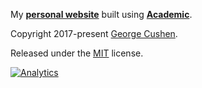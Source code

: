 My [**personal website**](https://yifei-eva-wang.netlify.app/) built using [**Academic**](https://github.com/gcushen/hugo-academic).


Copyright 2017-present [George Cushen](https://georgecushen.com).

Released under the [MIT](https://github.com/sourcethemes/academic-kickstart/blob/master/LICENSE.md) license.

[![Analytics](https://ga-beacon.appspot.com/UA-78646709-2/academic-kickstart/readme?pixel)](https://github.com/igrigorik/ga-beacon)
